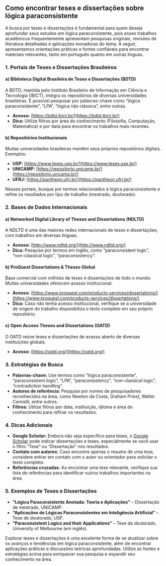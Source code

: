 
## Como encontrar teses e dissertações sobre lógica paraconsistente

A busca por teses e dissertações é fundamental para quem deseja aprofundar seus estudos em lógica paraconsistente, pois esses trabalhos acadêmicos frequentemente apresentam pesquisas originais, revisões de literatura detalhadas e aplicações inovadoras do tema. A seguir, apresentamos orientações práticas e fontes confiáveis para encontrar materiais relevantes, tanto em português quanto em outras línguas.

### 1. Portais de Teses e Dissertações Brasileiros

#### a) **Biblioteca Digital Brasileira de Teses e Dissertações (BDTD)**
A BDTD, mantida pelo Instituto Brasileiro de Informação em Ciência e Tecnologia (IBICT), integra os repositórios de diversas universidades brasileiras. É possível pesquisar por palavras-chave como “lógica paraconsistente”, “LPA”, “lógica não clássica”, entre outras.

- **Acesso:** [https://bdtd.ibict.br/](https://bdtd.ibict.br/)
- **Dica:** Utilize filtros por área do conhecimento (Filosofia, Computação, Matemática) e por data para encontrar os trabalhos mais recentes.

#### b) **Repositórios Institucionais**
Muitas universidades brasileiras mantêm seus próprios repositórios digitais. Exemplos:

- **USP:** [https://www.teses.usp.br/](https://www.teses.usp.br/)
- **UNICAMP:** [https://repositorio.unicamp.br/](https://repositorio.unicamp.br/)
- **UFRJ:** [https://pantheon.ufrj.br/](https://pantheon.ufrj.br/)

Nesses portais, busque por termos relacionados à lógica paraconsistente e refine os resultados por tipo de trabalho (mestrado, doutorado).

### 2. Bases de Dados Internacionais

#### a) **Networked Digital Library of Theses and Dissertations (NDLTD)**
A NDLTD é uma das maiores redes internacionais de teses e dissertações, com trabalhos em diversas línguas.

- **Acesso:** [http://www.ndltd.org/](http://www.ndltd.org/)
- **Dica:** Pesquise por termos em inglês, como “paraconsistent logic”, “non-classical logic”, “paraconsistency”.

#### b) **ProQuest Dissertations & Theses Global**
Base comercial com milhões de teses e dissertações de todo o mundo. Muitas universidades oferecem acesso institucional.

- **Acesso:** [https://www.proquest.com/products-services/dissertations/](https://www.proquest.com/products-services/dissertations/)
- **Dica:** Caso não tenha acesso institucional, verifique se a universidade de origem do trabalho disponibiliza o texto completo em seu próprio repositório.

#### c) **Open Access Theses and Dissertations (OATD)**
O OATD reúne teses e dissertações de acesso aberto de diversas instituições globais.

- **Acesso:** [https://oatd.org/](https://oatd.org/)

### 3. Estratégias de Busca

- **Palavras-chave:** Use termos como “lógica paraconsistente”, “paraconsistent logic”, “LPA”, “paraconsistency”, “non-classical logic”, “contradiction handling”.
- **Autores de referência:** Pesquise por nomes de pesquisadores reconhecidos na área, como Newton da Costa, Graham Priest, Walter Carnielli, entre outros.
- **Filtros:** Utilize filtros por data, instituição, idioma e área do conhecimento para refinar os resultados.

### 4. Dicas Adicionais

- **Google Scholar:** Embora não seja específico para teses, o [Google Scholar](https://scholar.google.com/) pode indicar dissertações e teses, especialmente se você usar o filtro “Tese” ou “Dissertação” nos resultados.
- **Contato com autores:** Caso encontre apenas o resumo de uma tese, considere entrar em contato com o autor ou orientador para solicitar o texto completo.
- **Referências cruzadas:** Ao encontrar uma tese relevante, verifique sua lista de referências para identificar outros trabalhos importantes na área.

### 5. Exemplos de Teses e Dissertações

- **“Lógica Paraconsistente Anotada: Teoria e Aplicações”** – Dissertação de mestrado, UNICAMP.
- **“Aplicações de Lógicas Paraconsistentes em Inteligência Artificial”** – Tese de doutorado, USP.
- **“Paraconsistent Logics and their Applications”** – Tese de doutorado, University of Melbourne (em inglês).



Explorar teses e dissertações é uma excelente forma de se atualizar sobre os avanços e tendências em lógica paraconsistente, além de encontrar aplicações práticas e discussões teóricas aprofundadas. Utilize as fontes e estratégias acima para enriquecer sua pesquisa e expandir seu conhecimento na área.

